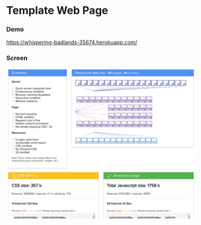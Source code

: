 # Template Web Page

### Demo
https://whispering-badlands-35674.herokuapp.com/

### Screen
![Alt text](/screenshot.png?raw=true "Screen")